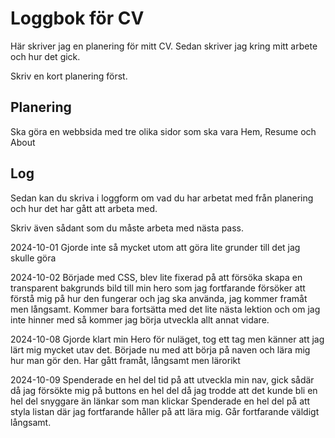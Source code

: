 # Loggbok för CV

Här skriver jag en planering för mitt CV.
Sedan skriver jag kring mitt arbete och hur det gick.

Skriv en kort planering först.

## Planering

Ska göra en webbsida med tre olika sidor som ska vara Hem, Resume och About

## Log

Sedan kan du skriva i loggform om vad du har arbetat med från planering och hur det har gått att arbeta med.

Skriv även sådant som du måste arbeta med nästa pass.


2024-10-01
Gjorde inte så mycket utom att göra lite grunder till det jag skulle göra

2024-10-02
Började med CSS, blev lite fixerad på att försöka skapa en transparent bakgrunds bild till min hero som jag fortfarande försöker att förstå mig på hur den fungerar och jag ska använda, jag kommer framåt men långsamt. Kommer bara fortsätta med det lite nästa lektion och om jag inte hinner med så kommer jag börja utveckla allt annat vidare.

2024-10-08
Gjorde klart min Hero för nuläget, tog ett tag men känner att jag lärt mig mycket utav det. Började nu med att börja på naven och lära mig hur man gör den. Har gått framåt, långsamt men lärorikt

2024-10-09
Spenderade en hel del tid på att utveckla min nav, gick sådär då jag försökte mig på buttons en hel del då jag trodde att det kunde bli en hel del snyggare än länkar som man klickar
Spenderade en hel del på att styla listan där jag fortfarande håller på att lära mig.
Går fortfarande väldigt långsamt.